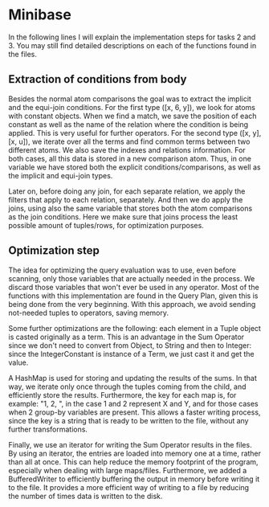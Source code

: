 # Minibase

In the following lines I will explain the implementation 
steps for tasks 2 and 3. You may still find detailed descriptions on
each of the functions found in the files.

## Extraction of conditions from body
Besides the normal atom comparisons the goal was to extract the
implicit and the equi-join conditions. For the first type ([x, 6, y]),
we look for atoms with constant objects. When we find a match, we save the
position of each constant as well as the name of the relation where  the
condition is being applied. This is very useful for further operators.
For the second type ([x, y], [x, u]), we iterate
over all the terms and find common terms between two different atoms. 
We also save the indexes and relations information. For both cases,
all this data is stored in a new comparison atom. Thus, in one variable
we have stored both the explicit conditions/comparisons, as well as
the implicit and equi-join types.

Later on, before doing any join, for each separate relation, we apply the filters
that apply to each relation, separately. And then we do apply the joins,
using also the same variable that stores both the atom comparisons as the
join conditions. Here we make sure that joins process the least possible
amount of tuples/rows, for optimization purposes.


## Optimization step
The idea for optimizing the query evaluation was to use, even before
scanning, only those variables that are actually needed in the process.
We discard those variables that won't ever be used in any operator. Most of 
the functions with this implementation are found in the Query Plan, given this
is being done from the very beginning. With this approach, we avoid sending
not-needed tuples to operators, saving memory.

Some further optimizations are the following: each element in a Tuple object
is casted originally as a term. This is an advantage in the Sum Operator since
we don't need to convert from Object, to String and then to Integer: since the 
IntegerConstant is instance of a Term, we just cast it and get the value. 

A HashMap is used for storing and updating the results of the sums. In that way, we iterate
only once through the tuples coming from the child, and efficiently store
the results. Furthermore, the key for each map is, for example: "1, 2, ", in the case
1 and 2 represent X and Y, and for those cases when 2 group-by variables are present.
This allows a faster writing process, since the key is a string that is ready to be
written to the file, without any further transformations.

Finally, we use an iterator for writing the Sum Operator results in the files.
By using an iterator, the entries are loaded into memory one at a time, 
rather than all at once. This can help reduce the memory footprint of the program, 
especially when dealing with large maps/files. Furthermore, we added a BufferedWriter
to efficiently buffering the output in memory before writing it to the file. It provides a more efficient 
way of writing to a file by reducing the number of times data is written to the disk.

